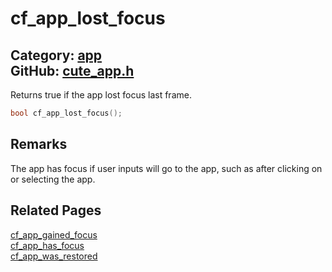 [](../header.md ':include')

# cf_app_lost_focus

Category: [app](https://github.com/RandyGaul/cute_framework/blob/master/docs/api_reference?id=app)  
GitHub: [cute_app.h](https://github.com/RandyGaul/cute_framework/blob/master/include/cute_app.h)  
---

Returns true if the app lost focus last frame.

```cpp
bool cf_app_lost_focus();
```

## Remarks

The app has focus if user inputs will go to the app, such as after clicking on or selecting the app.

## Related Pages

[cf_app_gained_focus](https://github.com/RandyGaul/cute_framework/blob/master/docs/app/cf_app_gained_focus.md)  
[cf_app_has_focus](https://github.com/RandyGaul/cute_framework/blob/master/docs/app/cf_app_has_focus.md)  
[cf_app_was_restored](https://github.com/RandyGaul/cute_framework/blob/master/docs/app/cf_app_was_restored.md)  
